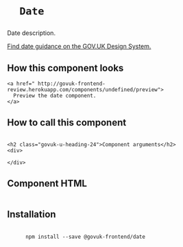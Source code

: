 
  

  

  <h1 class="govuk-u-heading-36">
    
      Date
    
  </h1>

  <p class="govuk-u-core-24">
    
  Date description.

  </p>

  <p class="govuk-u-copy-19">
    <a href="
  http://www.linktodesignsystem.com
">
      Find date guidance on the GOV.UK Design System.
    </a>
  </p>

  <h2 class="govuk-u-heading-24">How this component looks</h2>
  <div>
    
      
    
  </div>

  <p class="govuk-u-copy-19">
    
    <a href=" http://govuk-frontend-review.herokuapp.com/components/undefined/preview">
      Preview the date component.
    </a>
  </p>

  <h2 class="govuk-u-heading-24">How to call this component</h2>
  <pre><code></code></pre>

  
    <h2 class="govuk-u-heading-24">Component arguments</h2>
    <div>
      
  <!-- TODO: Use the table macro here and pass it component argument data -->

    </div>
  

  <h2 class="govuk-u-heading-24">Component HTML</h2>
  <pre><code></code></pre>

  
  <h2 class="govuk-u-heading-24">Installation</h2>
  <pre>
    <code>
      npm install --save @govuk-frontend/date
    </code>
  </pre>
  



